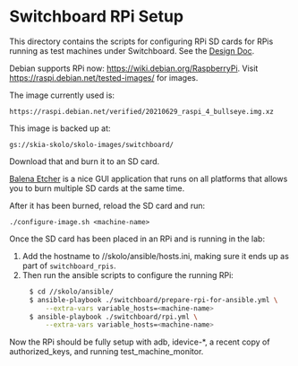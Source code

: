 # Switchboard RPi Setup

This directory contains the scripts for configuring RPi SD cards for RPis
running as test machines under Switchboard. See the
[Design Doc](http://go/skia-switchboard).

Debian supports RPi now: https://wiki.debian.org/RaspberryPi. Visit
https://raspi.debian.net/tested-images/ for images.

The image currently used is:

    https://raspi.debian.net/verified/20210629_raspi_4_bullseye.img.xz

This image is backed up at:

    gs://skia-skolo/skolo-images/switchboard/

Download that and burn it to an SD card.

[Balena Etcher](https://www.balena.io/etcher/) is a nice GUI application that
runs on all platforms that allows you to burn multiple SD cards at the same
time.

After it has been burned, reload the SD card and run:

    ./configure-image.sh <machine-name>

Once the SD card has been placed in an RPi and is running in the lab:

1. Add the hostname to //skolo/ansible/hosts.ini, making sure it ends up as part
   of `switchboard_rpis`.
2. Then run the ansible scripts to configure the running RPi:

```bash
     $ cd //skolo/ansible/
     $ ansible-playbook ./switchboard/prepare-rpi-for-ansible.yml \
         --extra-vars variable_hosts=<machine-name>
     $ ansible-playbook ./switchboard/rpi.yml \
         --extra-vars variable_hosts=<machine-name>
```

Now the RPi should be fully setup with adb, idevice-\*, a recent copy of
authorized_keys, and running test_machine_monitor.
